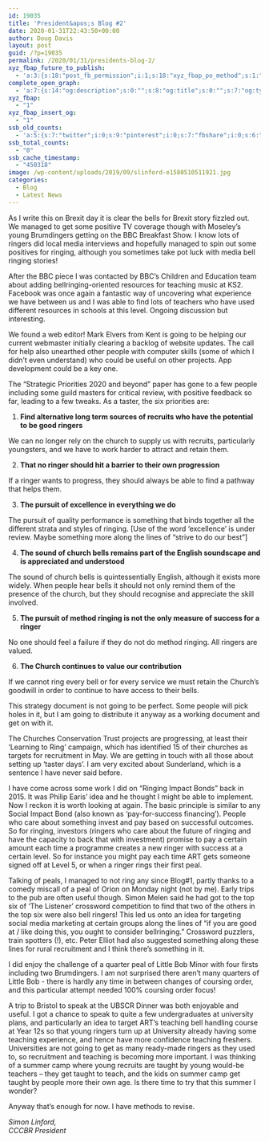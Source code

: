 ```yaml
---
id: 19035
title: 'President&apos;s Blog #2'
date: 2020-01-31T22:43:50+00:00
author: Doug Davis
layout: post
guid: /?p=19035
permalink: /2020/01/31/presidents-blog-2/
xyz_fbap_future_to_publish:
  - 'a:3:{s:18:"post_fb_permission";i:1;s:18:"xyz_fbap_po_method";s:1:"2";s:16:"xyz_fbap_message";s:62:"News item added to the CCCBR website: {POST_TITLE} {PERMALINK}";}'
complete_open_graph:
  - 'a:7:{s:14:"og:description";s:0:"";s:8:"og:title";s:0:"";s:7:"og:type";s:0:"";s:12:"twitter:card";s:7:"summary";s:15:"twitter:creator";s:0:"";s:19:"twitter:description";s:0:"";s:8:"og:image";s:5:"19037";}'
xyz_fbap:
  - "1"
xyz_fbap_insert_og:
  - "1"
ssb_old_counts:
  - 'a:5:{s:7:"twitter";i:0;s:9:"pinterest";i:0;s:7:"fbshare";i:0;s:6:"reddit";i:0;s:6:"tumblr";N;}'
ssb_total_counts:
  - "0"
ssb_cache_timestamp:
  - "450318"
image: /wp-content/uploads/2019/09/slinford-e1580510511921.jpg
categories:
  - Blog
  - Latest News
---
```

As I write this on Brexit day it is clear the bells for Brexit story fizzled out. We managed to get some positive TV coverage though with Moseley’s young Brumdingers getting on the BBC Breakfast Show. I know lots of ringers did local media interviews and hopefully managed to spin out some positives for ringing, although you sometimes take pot luck with media bell ringing stories!

After the BBC piece I was contacted by BBC’s Children and Education team about adding bellringing-oriented resources for teaching music at KS2. Facebook was once again a fantastic way of uncovering what experience we have between us and I was able to find lots of teachers who have used different resources in schools at this level. Ongoing discussion but interesting.

We found a web editor! Mark Elvers from Kent is going to be helping our current webmaster initially clearing a backlog of website updates. The call for help also unearthed other people with computer skills (some of which I didn’t even understand) who could be useful on other projects. App development could be a key one.

The “Strategic Priorities 2020 and beyond” paper has gone to a few people including some guild masters for critical review, with positive feedback so far, leading to a few tweaks. As a taster, the six priorities are:

  1. **Find alternative long term sources of recruits who have the potential to be good ringers**

We can no longer rely on the church to supply us with recruits, particularly youngsters, and we have to work harder to attract and retain them.

<ol start="2">
  <li>
    <strong>That no ringer should hit a barrier to their own progression</strong>
  </li>
</ol>

If a ringer wants to progress, they should always be able to find a pathway that helps them.

<ol start="3">
  <li>
    <strong>The pursuit of excellence in everything we do</strong>
  </li>
</ol>

The pursuit of quality performance is something that binds together all the different strata and styles of ringing. [Use of the word ‘excellence’ is under review. Maybe something more along the lines of “strive to do our best”]

<ol start="4">
  <li>
    <strong>The sound of church bells remains part of the English soundscape and is appreciated and understood</strong>
  </li>
</ol>

The sound of church bells is quintessentially English, although it exists more widely. When people hear bells it should not only remind them of the presence of the church, but they should recognise and appreciate the skill involved.

<ol start="5">
  <li>
    <strong>The pursuit of method ringing is not the only measure of success for a ringer</strong>
  </li>
</ol>

No one should feel a failure if they do not do method ringing. All ringers are valued.

<ol start="6">
  <li>
    <strong>The Church continues to value our contribution</strong>
  </li>
</ol>

If we cannot ring every bell or for every service we must retain the Church’s goodwill in order to continue to have access to their bells.

This strategy document is not going to be perfect. Some people will pick holes in it, but I am going to distribute it anyway as a working document and get on with it.

The Churches Conservation Trust projects are progressing, at least their ‘Learning to Ring’ campaign, which has identified 15 of their churches as targets for recruitment in May. We are getting in touch with all those about setting up ‘taster days’. I am very excited about Sunderland, which is a sentence I have never said before.

I have come across some work I did on “Ringing Impact Bonds” back in 2015. It was Philip Earis’ idea and he thought I might be able to implement. Now I reckon it is worth looking at again. The basic principle is similar to any Social Impact Bond (also known as ‘pay-for-success financing’). People who care about something invest and pay based on successful outcomes. So for ringing, investors (ringers who care about the future of ringing and have the capacity to back that with investment) promise to pay a certain amount each time a programme creates a new ringer with success at a certain level. So for instance you might pay each time ART gets someone signed off at Level 5, or when a ringer rings their first peal.

Talking of peals, I managed to not ring any since Blog#1, partly thanks to a comedy miscall of a peal of Orion on Monday night (not by me). Early trips to the pub are often useful though. Simon Melen said he had got to the top six of ‘The Listener’ crossword competition to find that two of the others in the top six were also bell ringers! This led us onto an idea for targeting social media marketing at certain groups along the lines of “if you are good at / like doing this, you ought to consider bellringing.” Crossword puzzlers, train spotters (!), etc. Peter Elliot had also suggested something along these lines for rural recruitment and I think there’s something in it.

I did enjoy the challenge of a quarter peal of Little Bob Minor with four firsts including two Brumdingers. I am not surprised there aren’t many quarters of Little Bob - there is hardly any time in between changes of coursing order, and this particular attempt needed 100% coursing order focus!

A trip to Bristol to speak at the UBSCR Dinner was both enjoyable and useful. I got a chance to speak to quite a few undergraduates at university plans, and particularly an idea to target ART’s teaching bell handling course at Year 12s so that young ringers turn up at University already having some teaching experience, and hence have more confidence teaching freshers. Universities are not going to get as many ready-made ringers as they used to, so recruitment and teaching is becoming more important. I was thinking of a summer camp where young recruits are taught by young would-be teachers – they get taught to teach, and the kids on summer camp get taught by people more their own age. Is there time to try that this summer I wonder?

Anyway that’s enough for now. I have methods to revise.

_Simon Linford,_  
_CCCBR President_

